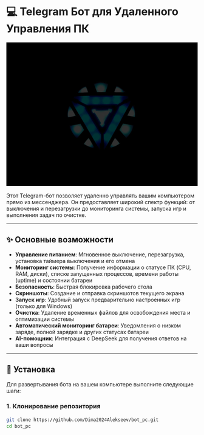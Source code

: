 # 💻 Telegram Бот для Удаленного Управления ПК

![GIF-анимация приветствия](https://github.com/Dima2024Alekseev/bot_pc/blob/main/preview.gif)

Этот Telegram-бот позволяет удаленно управлять вашим компьютером прямо из мессенджера. Он предоставляет широкий спектр функций: от выключения и перезагрузки до мониторинга системы, запуска игр и выполнения задач по очистке.

---

## ✨ Основные возможности

* **Управление питанием**: Мгновенное выключение, перезагрузка, установка таймера выключения и его отмена
* **Мониторинг системы**: Получение информации о статусе ПК (CPU, RAM, диски), списке запущенных процессов, времени работы (uptime) и состоянии батареи
* **Безопасность**: Быстрая блокировка рабочего стола
* **Скриншоты**: Создание и отправка скриншотов текущего экрана
* **Запуск игр**: Удобный запуск предварительно настроенных игр (только для Windows)
* **Очистка**: Удаление временных файлов для освобождения места и оптимизации системы
* **Автоматический мониторинг батареи**: Уведомления о низком заряде, полной зарядке и других статусах батареи
* **AI-помощник**: Интеграция с DeepSeek для получения ответов на ваши вопросы

---

## 🚀 Установка

Для развертывания бота на вашем компьютере выполните следующие шаги:

### 1. Клонирование репозитория
```bash
git clone https://github.com/Dima2024Alekseev/bot_pc.git
cd bot_pc
